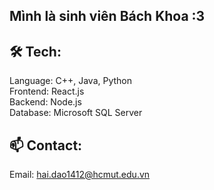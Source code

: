 ## Mình là sinh viên Bách Khoa :3
## 🛠️ Tech:
Language: C++, Java, Python  
Frontend: React.js  
Backend: Node.js  
Database: Microsoft SQL Server
## 📫 Contact:
Email: hai.dao1412@hcmut.edu.vn

<!--
**Shinigami1412/Shinigami1412** is a ✨ _special_ ✨ repository because its `README.md` (this file) appears on your GitHub profile.

Here are some ideas to get you started:

- 🔭 I’m currently working on ...
- 🌱 I’m currently learning ...
- 👯 I’m looking to collaborate on ...
- 🤔 I’m looking for help with ...
- 💬 Ask me about ...
- 📫 How to reach me: ...
- 😄 Pronouns: ...
- ⚡ Fun fact: ...
-->

